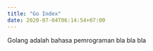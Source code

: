 ```yaml
---
title: "Go Index"
date: 2020-07-04T06:14:54+07:00
---
```


Golang adalah bahasa pemrograman bla bla bla  